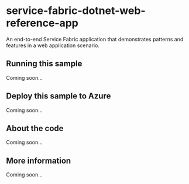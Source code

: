 # service-fabric-dotnet-web-reference-app
An end-to-end Service Fabric application that demonstrates patterns and features in a web application scenario.
## Running this sample
Coming soon...
## Deploy this sample to Azure
Coming soon...
## About the code
Coming soon...
## More information
Coming soon...